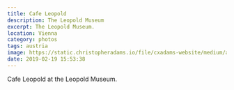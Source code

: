 ```yaml
---
title: Cafe Leopold
description: The Leopold Museum
excerpt: The Leopold Museum.
location: Vienna
category: photos
tags: austria
image: https://static.christopheradams.io/file/cxadams-website/medium/albums/2019/20190219-1552_Vienna_Leopold/20190219-1552_Vienna_Leopold_L1000725-0.jpg
date: 2019-02-19 15:53:38
---
```


Cafe Leopold at the Leopold Museum.
